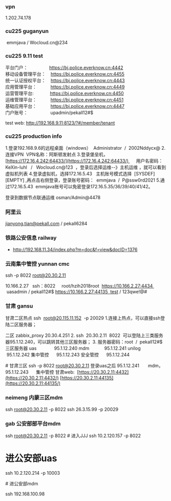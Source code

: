 ### vpn
1.202.74.178


### cu225 guganyun
 emmjava / Wocloud.cn@234

### cu225 9.11 test
平台门户：                 https://bj.police.everknow.cn:4442  
移动设备管理平台：    https://bj.police.everknow.cn:4455  
统一认证授权平台：    https://bj.police.everknow.cn:4443  
应用管理平台：           https://bj.police.everknow.cn:4449  
运营管理平台:             https://bj.police.everknow.cn:4450  
运维管理平台：           https://bj.police.everknow.cn:4451  
基础应用平台：           https://bj.police.everknow.cn:4447  
门户账号：                  upadmin/pekall12#$

test web:
http://192.168.9.11:8123/?#/member/tenant

### cu225 production info

1.登录192.168.9.6的远程桌面（windows）  Administrator  /  2002Nddycx@
2.连接VPN  VPN名称：阿斯顿发射点
3.登录堡垒机，[https://172.16.4.242:64433/](https://172.16.4.242:64433/)      用户名密码：KeXin-luhl   /   Wocloud.cn@123  ，登录后选择运维--》主机运维 ，就可以看到虚拟机列表
4.登录虚拟机，选择172.16.5.43   主机账号模式选择  [SYSDEF][EMPTY] ,再点击右侧登录，登录账号密码：  emmjava  /  P@ssw0rd2021
5.通过172.16.5.43  emmjava账号可以免密登录172.16.5.35/36/39/40/41/42。

登录到数据节点联通运维 osman/Admin@4478

### 阿里云
jianyong.tian@pekall.com / pekall6284


### 铁路公安信息 railway
- http://192.168.11.34/index.php?m=doc&f=view&docID=1376

### 云南集中管控 yunnan cmc
ssh -p 8022 root@20.30.2.11

10.166.2.27   ssh：8022     root/hzih2018root 
https://10.166.2.27:4434   uasadmin / pekall12#$
https://10.166.2.27:44135  test / 123qwe!@#

### 甘肃 gansu
甘肃二区热点
ssh  root@20.115.11.152  -p 20029
1.连接上热点，可以直接ssh登陆二区服务器；

二区
zabbix_proxy 20.30.4.251
2. ssh  20.30.2.11  8022  可以登陆上三类服务器95.1.12.240，可以跳转其他三区服务器；
3. 服务器密码：root  /  pekall12#$
三区服务器
uas              95.1.12.240
mdm            95.1.12.241
unilog           95.1.12.242
集中管控      95.1.12.243
安全管控      95.1.12.244  

# 甘肃三区
ssh -p 8022 root@20.30.2.11
登录uas之后
95.1.12.241       mdm，
95.1.12.243      集中管控
甘肃web: 
[https://20.30.2.11:4432](https://20.30.2.11:4432/)
[https://20.30.2.11:44135](https://20.30.2.11:44135/)

###  neimeng 内蒙三区mdm

ssh root@20.30.2.11 -p 8022
ssh 26.3.15.99 -p 20029

### gab 公安部部平台mdm
ssh root@20.30.2.11 -p 8022
# 进入JJJ
ssh 10.2.120.157 -p 8022

# 进公安部uas

ssh 10.2.120.214 -p 10003

# 进公安部mdm

ssh 192.168.100.98